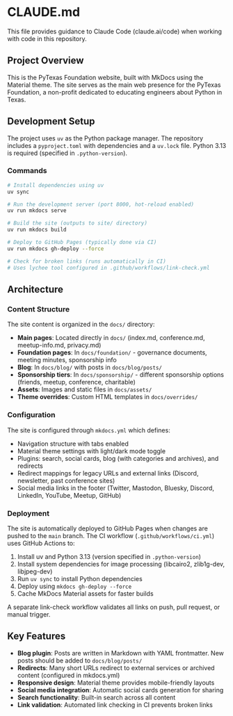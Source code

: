 # CLAUDE.md

This file provides guidance to Claude Code (claude.ai/code) when working with code in this repository.

## Project Overview

This is the PyTexas Foundation website, built with MkDocs using the Material theme. The site serves as the main web presence for the PyTexas Foundation, a non-profit dedicated to educating engineers about Python in Texas.

## Development Setup

The project uses `uv` as the Python package manager. The repository includes a `pyproject.toml` with dependencies and a `uv.lock` file. Python 3.13 is required (specified in `.python-version`).

### Commands

```bash
# Install dependencies using uv
uv sync

# Run the development server (port 8000, hot-reload enabled)
uv run mkdocs serve

# Build the site (outputs to site/ directory)
uv run mkdocs build

# Deploy to GitHub Pages (typically done via CI)
uv run mkdocs gh-deploy --force

# Check for broken links (runs automatically in CI)
# Uses lychee tool configured in .github/workflows/link-check.yml
```

## Architecture

### Content Structure

The site content is organized in the `docs/` directory:
- **Main pages**: Located directly in `docs/` (index.md, conference.md, meetup-info.md, privacy.md)
- **Foundation pages**: In `docs/foundation/` - governance documents, meeting minutes, sponsorship info
- **Blog**: In `docs/blog/` with posts in `docs/blog/posts/`
- **Sponsorship tiers**: In `docs/sponsorship/` - different sponsorship options (friends, meetup, conference, charitable)
- **Assets**: Images and static files in `docs/assets/`
- **Theme overrides**: Custom HTML templates in `docs/overrides/`

### Configuration

The site is configured through `mkdocs.yml` which defines:
- Navigation structure with tabs enabled
- Material theme settings with light/dark mode toggle
- Plugins: search, social cards, blog (with categories and archives), and redirects
- Redirect mappings for legacy URLs and external links (Discord, newsletter, past conference sites)
- Social media links in the footer (Twitter, Mastodon, Bluesky, Discord, LinkedIn, YouTube, Meetup, GitHub)

### Deployment

The site is automatically deployed to GitHub Pages when changes are pushed to the `main` branch. The CI workflow (`.github/workflows/ci.yml`) uses GitHub Actions to:
1. Install uv and Python 3.13 (version specified in `.python-version`)
2. Install system dependencies for image processing (libcairo2, zlib1g-dev, libjpeg-dev)
3. Run `uv sync` to install Python dependencies
4. Deploy using `mkdocs gh-deploy --force`
5. Cache MkDocs Material assets for faster builds

A separate link-check workflow validates all links on push, pull request, or manual trigger.

## Key Features

- **Blog plugin**: Posts are written in Markdown with YAML frontmatter. New posts should be added to `docs/blog/posts/`
- **Redirects**: Many short URLs redirect to external services or archived content (configured in mkdocs.yml)
- **Responsive design**: Material theme provides mobile-friendly layouts
- **Social media integration**: Automatic social cards generation for sharing
- **Search functionality**: Built-in search across all content
- **Link validation**: Automated link checking in CI prevents broken links